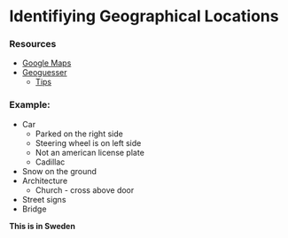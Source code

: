 # Identifiying Geographical Locations

### Resources
- [Google Maps](https://www.google.com/maps/)
- [Geoguesser](https://www.geoguessr.com/)
	- [Tips](https://somerandomstuff1.wordpress.com/2019/02/08/geoguessr-the-top-tips-tricks-and-techniques/)

### Example:
- Car
	- Parked on the right side
	- Steering wheel is on left side
	- Not an american license plate
	- Cadillac
- Snow on the ground
- Architecture
	- Church - cross above door
- Street signs
- Bridge

**This is in Sweden**